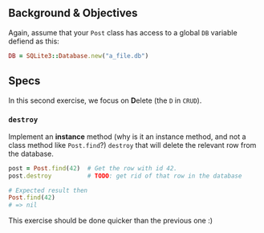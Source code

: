## Background & Objectives

Again, assume that your `Post` class has access to a global `DB`
variable defiend as this:

```ruby
DB = SQLite3::Database.new("a_file.db")
```

## Specs

In this second exercise, we focus on **D**elete (the `D` in `CRUD`).

### `destroy`

Implement an **instance** method (why is it an instance method, and not
a class method like `Post.find`?) `destroy` that will delete the relevant
row from the database.

```ruby
post = Post.find(42)  # Get the row with id 42.
post.destroy          # TODO: get rid of that row in the database

# Expected result then
Post.find(42)
# => nil
```

This exercise should be done quicker than the previous one :)
